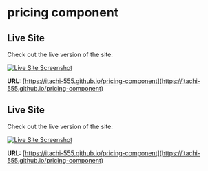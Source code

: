 # pricing component
## Live Site

Check out the live version of the site:

[![Live Site Screenshot](https://via.placeholder.com/800x400.png?text=Live+Site+Screenshot)](https://itachi-555.github.io/pricing-component)

**URL:** [https://itachi-555.github.io/pricing-component](https://itachi-555.github.io/pricing-component)

## Live Site

Check out the live version of the site:

[![Live Site Screenshot](https://itachi-555.github.io/pricing-component/800x400.png?text=Live+Site+Screenshot)](https://itachi-555.github.io/pricing-component)

**URL:** [https://itachi-555.github.io/pricing-component](https://itachi-555.github.io/pricing-component)

